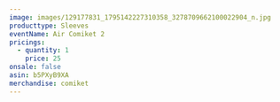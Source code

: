 ```yaml
---
image: images/129177831_1795142227310358_3278709662100022904_n.jpg
producttype: Sleeves
eventName: Air Comiket 2
pricings:
  - quantity: 1
    price: 25
onsale: false
asin: b5PXyB9XA
merchandise: comiket
---
```

